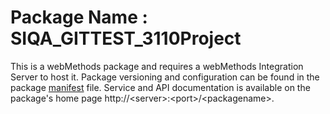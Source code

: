 # Package Name : SIQA_GITTEST_3110Project
This is a webMethods package and requires a webMethods Integration Server to host it. Package versioning and configuration can be found in the package [manifest](./SIQA_GITTEST_3110Project/manifest.v3) file. Service and API documentation is available on the package's home page http://&lt;server&gt;:&lt;port&gt;/&lt;packagename>.